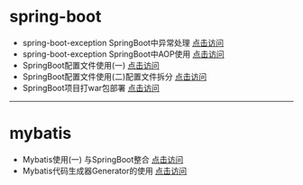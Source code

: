 # spring-boot
- spring-boot-exception SpringBoot中异常处理 [点击访问](http://www.ohbee.cn/archives/388)
- spring-boot-exception SpringBoot中AOP使用 [点击访问](http://www.ohbee.cn/archives/396)
- SpringBoot配置文件使用(一) [点击访问](http://www.ohbee.cn/archives/161)
- SpringBoot配置文件使用(二)配置文件拆分 [点击访问](http://www.ohbee.cn/archives/215)
- SpringBoot项目打war包部署 [点击访问](http://www.ohbee.cn/archives/432)

---
# mybatis
- Mybatis使用(一) 与SpringBoot整合 [点击访问](http://www.ohbee.cn/archives/154)
- Mybatis代码生成器Generator的使用 [点击访问](http://www.ohbee.cn/archives/451)
